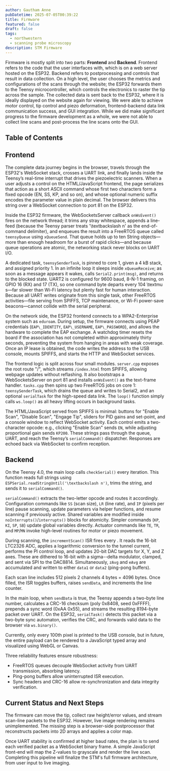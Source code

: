 ```yaml
---
author: Gautham Anne
pubDatetime: 2025-07-05T00:39:22
title: Firmware
featured: false
draft: false
tags:
  - northwestern
  - scanning probe microscopy
description: STM Firmware
---
```


Firmware is mostly split into two parts: $\textbf{Frontend}$ and $\textbf{Backend}$. Frontend refers to the code that the user interfaces with, which is on a web server hosted on the ESP32. Backend refers to postprocessing and controls that result in data collection. On a high level, the user chooses the metrics and configurations of the scans through the website; the ESP32 forwards them to the Teensy microcontroller, which controls the electronics to raster the tip across the sample. The collected data is sent back to the ESP32, where it is ideally displayed on the website again for viewing. We were able to achieve motor control, tip control and piezo deformation, frontend-backend data link communication success, and GUI integration. While we did make significant progress to the firmware development as a whole, we were not able to collect line scans and post-process the line scans onto the GUI.

## Table of Contents

## Frontend

The complete data journey begins in the browser, travels through the ESP32's WebSocket stack, crosses a UART link, and finally lands inside the Teensy’s real-time interrupt that drives the piezoelectric scanners. When a user adjusts a control on the HTML/JavaScript frontend, the page serializes that action as a short ASCII command whose first two characters form a fixed opcode (EN, SS, KP, and so on), and whose optional numeric suffix encodes the parameter value in plain decimal. The browser delivers this string over a WebSocket connection to port 81 on the ESP32.

Inside the ESP32 firmware, the WebSocketsServer callback `onWsEvent()` fires on the network thread; it trims any stray whitespace, appends a line-feed (because the Teensy parser treats '\textbackslash n' as the end-of-command delimiter), and enqueues the result into a FreeRTOS queue called `teensyQueue` using `xQueueSend`. That queue holds up to ten String objects—more than enough headroom for a burst of rapid clicks—and because queue operations are atomic, the networking stack never blocks on UART I/O.

A dedicated task, `teensySenderTask`, is pinned to core 1, given a 4 kB stack, and assigned priority 1. In an infinite loop it sleeps inside `xQueueReceive`; as soon as a message appears it wakes, calls `Serial2.print(msg)`, and returns to the blocked state. UART2 is configured for 9600 baud, 8-N-1 framing, on GPIO 16 (RX) and 17 (TX), so one command byte departs every 104 \textmu s—far slower than Wi-Fi latency but plenty fast for human interaction. Because all UART writes originate from this single task, other FreeRTOS activities—file serving from SPIFFS, TCP maintenance, or Wi-Fi power-save beacons—cannot collide with the serial peripheral.

On the network side, the ESP32 frontend connects to a WPA2-Enterprise system such as `eduroam`. During setup, the firmware connects using PEAP credentials (`EAP\_IDENTITY`, `EAP\_USERNAME`, `EAP\_PASSWORD`), and allows the hardware to complete the EAP exchange. A watchdog timer resets the board if the association has not completed within approximately thirty seconds, preventing the system from hanging in areas with weak coverage. Once an IP lease is obtained, the code writes the address to the USB console, mounts SPIFFS, and starts the HTTP and WebSocket services.

The frontend logic is split across four small modules. `server.cpp` exposes the root route "/", which streams `/index.html` from SPIFFS, allowing webpage updates without reflashing. It also bootstraps a WebSocketsServer on port 81 and installs `onWsEvent()` as the text-frame handler. `tasks.cpp` then spins up two FreeRTOS jobs on core 1: `teensySenderTask`, which drains the queue and writes to Serial2, and an optional `serialTask` for the high-speed data link. The `loop()` function simply calls `ws.loop()` as all heavy lifting occurs in background tasks.

The HTML/JavaScript served from SPIFFS is minimal: buttons for "Enable Scan", "Disable Scan", "Engage Tip", sliders for PID gains and set-point, and a console window to reflect WebSocket activity. Each control emits a two-character opcode: e.g., clicking "Enable Scan" sends `EN`, while adjusting proportional gain sends `KP200`. These strings pass through the queue, UART, and reach the Teensy’s `serialCommand()` dispatcher. Responses are echoed back via WebSocket to confirm reception.

## Backend

On the Teensy 4.0, the main loop calls `checkSerial()` every iteration. This function reads full strings using `ESPSerial.readStringUntil('\textbackslash n')`, trims the string, and sends it to `serialCommand()`.

`serialCommand()` extracts the two-letter opcode and routes it accordingly. Configuration commands like `SS` (scan size), `LR` (line rate), and `IP` (pixels per line) pause scanning, update parameters via helper functions, and resume scanning if previously active. Shared variables are modified inside `noInterrupts()`/`interrupts()` blocks for atomicity. Simpler commands (`KP`, `KI`, `SP`, `SB`) update global variables directly. Actuator commands like `TE`, `TR`, and `MP`/`MN` invoke high-level routines for motor or piezo movement.

During scanning, the `incrementScan()` ISR fires every . It reads the 16-bit LTC2326 ADC, applies a logarithmic conversion to the tunnel current, performs the PI control loop, and updates 20-bit DAC targets for X, Y, and Z axes. These are dithered to 16-bit with a sigma--delta modulator, clamped, and sent via SPI to the DAC8814. Simultaneously, `zAvg` and `eAvg` are accumulated and written to either `data1` or `data2` (ping-pong buffers).

Each scan line includes 512 pixels 2 channels 4 bytes = 4096 bytes. Once filled, the ISR toggles buffers, raises `sendData`, and increments the line counter.

In the main loop, when `sendData` is true, the Teensy appends a two-byte line number, calculates a CRC-16 checksum (poly 0x8408, seed 0xFFFF), prepends a sync word (0xAA 0x55), and streams the resulting 8194-byte packet over UART. On the ESP32, `serialTask()` detects this packet via a two-byte sync automaton, verifies the CRC, and forwards valid data to the browser via `ws.binary()`.

Currently, only every 100th pixel is printed to the USB console, but in future, the entire payload can be rendered to a JavaScript typed array and visualized using WebGL or Canvas.

Three reliability features ensure robustness:

- FreeRTOS queues decouple WebSocket activity from UART transmission, absorbing latency.
- Ping-pong buffers allow uninterrupted ISR execution.
- Sync headers and CRC-16 allow re-synchronization and data integrity verification.

## Current Status and Next Steps

The firmware can move the tip, collect raw height/error values, and stream scan-line packets to the ESP32. However, live image rendering remains unimplemented. The missing step is a browser-side postprocessor that reconstructs packets into 2D arrays and applies a color map.

Once UART stability is confirmed at higher baud rates, the plan is to send each verified packet as a WebSocket binary frame. A simple JavaScript front-end will map the Z-values to grayscale and render the live scan. Completing this pipeline will finalize the STM's full firmware architecture, from user input to live imaging.
